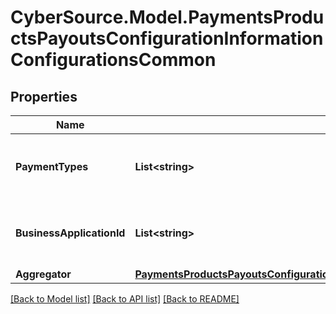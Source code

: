 # CyberSource.Model.PaymentsProductsPayoutsConfigurationInformationConfigurationsCommon
## Properties

Name | Type | Description | Notes
------------ | ------------- | ------------- | -------------
**PaymentTypes** | **List&lt;string&gt;** | List of card types supported by this merchant.  | [optional] 
**BusinessApplicationId** | **List&lt;string&gt;** | List of supported Business Application Indicators.  | [optional] 
**Aggregator** | [**PaymentsProductsPayoutsConfigurationInformationConfigurationsCommonAggregator**](PaymentsProductsPayoutsConfigurationInformationConfigurationsCommonAggregator.md) |  | [optional] 

[[Back to Model list]](../README.md#documentation-for-models) [[Back to API list]](../README.md#documentation-for-api-endpoints) [[Back to README]](../README.md)

